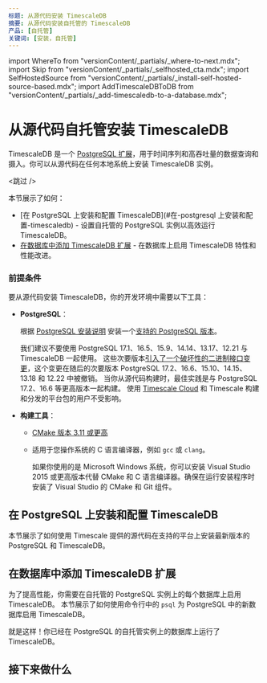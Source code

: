 ```yaml
---
标题: 从源代码安装 TimescaleDB
摘要: 从源代码安装自托管的 TimescaleDB
产品: [自托管]
关键词: [安装，自托管]
---
```


import WhereTo from "versionContent/_partials/_where-to-next.mdx";
import Skip from "versionContent/_partials/_selfhosted_cta.mdx";
import SelfHostedSource from "versionContent/_partials/_install-self-hosted-source-based.mdx";
import AddTimescaleDBToDB from "versionContent/_partials/_add-timescaledb-to-a-database.mdx";

# 从源代码自托管安装 TimescaleDB

TimescaleDB 是一个 [PostgreSQL 扩展](https://www.postgresql.org/docs/current/external-extensions.html)，用于时间序列和高吞吐量的数据查询和摄入。你可以从源代码在任何本地系统上安装 TimescaleDB 实例。

<跳过 />

本节展示了如何：

* [在 PostgreSQL 上安装和配置 TimescaleDB](#在-postgresql 上安装和配置-timescaledb) - 设置自托管的 PostgreSQL 实例以高效运行 TimescaleDB。
* [在数据库中添加 TimescaleDB 扩展](#在数据库中添加-timescaledb-扩展) - 在数据库上启用 TimescaleDB 特性和性能改进。

### 前提条件

要从源代码安装 TimescaleDB，你的开发环境中需要以下工具：

* **PostgreSQL**：

  根据 [PostgreSQL 安装说明][postgres-download] 安装一个[支持的 PostgreSQL 版本][compatibility-matrix]。

   我们建议不要使用 PostgreSQL 17.1、16.5、15.9、14.14、13.17、12.21 与 TimescaleDB 一起使用。
   这些次要版本[引入了一个破坏性的二进制接口变更][postgres-breaking-change]，这个变更在随后的次要版本 PostgreSQL 17.2、16.6、15.10、14.15、13.18 和 12.22 中被撤销。
   当你从源代码构建时，最佳实践是与 PostgreSQL 17.2、16.6 等更高版本一起构建。
   使用 [Timescale Cloud](https://console.cloud.timescale.com/) 和 Timescale 构建和分发的平台包的用户不受影响。

* **构建工具**：

  *   [CMake 版本 3.11 或更高][cmake-download]
  *   适用于您操作系统的 C 语言编译器，例如 `gcc` 或 `clang`。

      如果你使用的是 Microsoft Windows 系统，你可以安装 Visual Studio 2015 或更高版本代替 CMake 和 C 语言编译器。确保在运行安装程序时安装了 Visual Studio 的 CMake 和 Git 组件。

## 在 PostgreSQL 上安装和配置 TimescaleDB

本节展示了如何使用 Timescale 提供的源代码在支持的平台上安装最新版本的 PostgreSQL 和 TimescaleDB。

<SelfHostedSource />

## 在数据库中添加 TimescaleDB 扩展

为了提高性能，你需要在自托管的 PostgreSQL 实例上的每个数据库上启用 TimescaleDB。
本节展示了如何使用命令行中的 `psql` 为 PostgreSQL 中的新数据库启用 TimescaleDB。

<AddTimescaleDBToDB />

就是这样！你已经在 PostgreSQL 的自托管实例上的数据库上运行了 TimescaleDB。

## 接下来做什么

<WhereTo />

[install-psql]: /use-timescale/:currentVersion:/integrations/query-admin/about-psql/
[config]: /self-hosted/:currentVersion:/configuration/
[postgres-download]: https://www.postgresql.org/download/ 
[cmake-download]: https://cmake.org/download/ 
[compatibility-matrix]: /self-hosted/:currentVersion:/upgrades/upgrade-pg/#plan-your-upgrade-path
[postgres-breaking-change]: https://www.postgresql.org/about/news/postgresql-172-166-1510-1415-1318-and-1222-released-2965/
